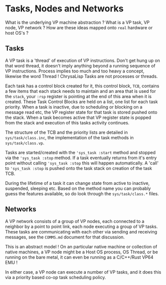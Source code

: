 # Tasks, Nodes and Networks

What is the underlying VP machine abstraction ? What is a VP task, VP node, VP
network ? How are these ideas mapped onto `real` hardware or host OS's ?

## Tasks

A VP task is a 'thread' of execution of VP instructions. Don't get hung up on
that word thread, it doesn't imply anything beyond a running sequence of VP
instructions. Process implies too much and too heavy a concept, likewise the
word Thread ! ChrysaLisp Tasks are not processes or threads.

Each task has a control block created for it, this control block, `TCB`,
contains a few items that each stack needs to maintain and an area that is used
for the `stack`, your `:rsp` register is pointing at the end of this area when
it is created. These Task Control Blocks are held on a list, one list for each
task priority. When a task is inactive, due to scheduling or blocking on a
message read etc, the VP register state for that task is stored pushed onto the
stack. When a task becomes active that VP register state is popped from the
stack and execution of this tasks activity continues.

The structure of the TCB and the priority lists are detailed in
`sys/task/class.inc`, the implementation of the task methods in
`sys/task/class.vp`.

Tasks are started/created with the `'sys_task :start` method and stopped via
the `'sys_task :stop` method. If a task eventually returns from it's entry
point without calling `'sys_task :stop` this will happen automatically. A
'call' to `'sys_task :stop` is pushed onto the task stack on creation of the
task TCB.

During the lifetime of a task it can change state from active to inactive,
suspended, sleeping etc. Based on the method name you can probably guess the features available, so do look through the `sys/task/class.*` files.

## Networks

A VP network consists of a group of VP nodes, each connected to a neighbor by a
point to point link, each node executing a group of VP tasks. These tasks are
communicating with each other via sending and receiving messages, see the
`COMMS.md` document for that discussion.

This is an abstract model ! On an particular native machine or collection of
native machines, a VP node might be a Host OS process, OS Thread, or be running
on the bare metal, it can even be running as a C/C++/Rust VP64 EMU !

In either case, a VP node can execute a number of VP tasks, and it does this
via a priority based co-op task scheduling policy.
